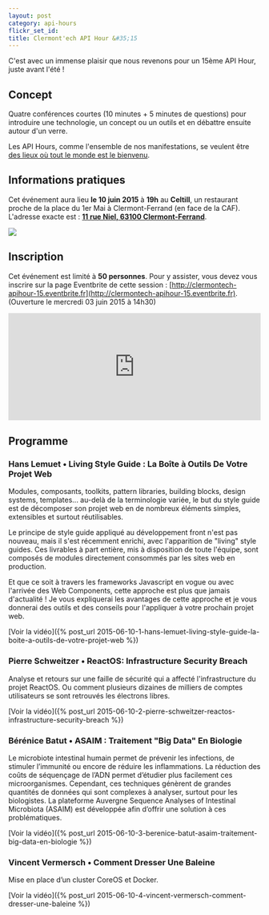 ```yaml
---
layout: post
category: api-hours
flickr_set_id:
title: Clermont'ech API Hour &#35;15
---
```


C'est avec un immense plaisir que nous revenons pour un 15ème API Hour, juste
avant l'été !

## Concept

Quatre conférences courtes (10 minutes + 5 minutes de questions) pour
introduire une technologie, un concept ou un outils et en débattre ensuite
autour d'un verre.

Les API Hours, comme l'ensemble de nos manifestations, se veulent être [des
lieux où tout le monde est le bienvenu](/code-of-conduct.html).

## Informations pratiques

Cet événement aura lieu **le 10 juin 2015** à **19h** au **Celtill**, un
restaurant proche de la place du 1er Mai à Clermont-Ferrand (en face de la
CAF).  L'adresse exacte est : [**11 rue Niel, 63100
Clermont-Ferrand**](https://maps.google.fr/maps?ie=UTF8&cid=3358887464373546188&q=Celtill).

[![](http://maps.googleapis.com/maps/api/staticmap?center=Celtill&size=600x400&sensor=false&markers=color:red|45.78431,3.10160)](https://maps.google.fr/maps?ie=UTF8&cid=3358887464373546188&q=Celtill)

## Inscription

Cet événement est limité à **50 personnes**. Pour y assister, vous devez vous
inscrire sur la page Eventbrite de cette session :
[http://clermontech-apihour-15.eventbrite.fr](http://clermontech-apihour-15.eventbrite.fr).
(Ouverture le mercredi 03 juin 2015 à 14h30)

<iframe src="http://www.eventbrite.com/tickets-external?eid=17207195184&amp;ref=etckt&amp;v=2" frameborder="0" height="214" width="100%" vspace="0" hspace="0" marginheight="5" marginwidth="5" scrolling="auto" allowtransparency="true">Clermont'ech Eventbrite</iframe>

## Programme

### Hans Lemuet • Living Style Guide : La Boîte à Outils De Votre Projet Web

Modules, composants, toolkits, pattern libraries, building blocks, design
systems, templates... au-delà de la terminologie variée, le but du style guide
est de décomposer son projet web en de nombreux éléments simples, extensibles
et surtout réutilisables.

Le principe de style guide appliqué au développement front n'est pas nouveau,
mais il s'est récemment enrichi, avec l'apparition de "living" style guides.
Ces livrables à part entière, mis à disposition de toute l'équipe, sont
composés de modules directement consommés par les sites web en production.

Et que ce soit à travers les frameworks Javascript en vogue ou avec l'arrivée
des Web Components, cette approche est plus que jamais d'actualité !  Je vous
expliquerai les avantages de cette approche et je vous donnerai des outils et
des conseils pour l'appliquer à votre prochain projet web.

[Voir la vidéo]({% post_url 2015-06-10-1-hans-lemuet-living-style-guide-la-boite-a-outils-de-votre-projet-web %})

### Pierre Schweitzer • ReactOS: Infrastructure Security Breach

Analyse et retours sur une faille de sécurité qui a affecté l'infrastructure du
projet ReactOS. Ou comment plusieurs dizaines de milliers de comptes
utilisateurs se sont retrouvés les électrons libres.

[Voir la vidéo]({% post_url 2015-06-10-2-pierre-schweitzer-reactos-infrastructure-security-breach %})

### Bérénice Batut • ASAIM : Traitement "Big Data" En Biologie

Le microbiote intestinal humain permet de prévenir les infections, de stimuler
l’immunité ou encore de réduire les inflammations. La réduction des coûts de
séquençage de l’ADN permet d’étudier plus facilement ces microorganismes.
Cependant, ces techniques génèrent de grandes quantités de données qui sont
complexes à analyser, surtout pour les biologistes. La plateforme Auvergne
Sequence Analyses of Intestinal Microbiota (ASAIM) est développée afin d’offrir
une solution à ces problématiques.

[Voir la vidéo]({% post_url 2015-06-10-3-berenice-batut-asaim-traitement-big-data-en-biologie %})

### Vincent Vermersch • Comment Dresser Une Baleine

Mise en place d’un cluster CoreOS et Docker.

[Voir la vidéo]({% post_url 2015-06-10-4-vincent-vermersch-comment-dresser-une-baleine %})
